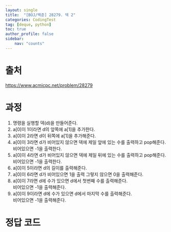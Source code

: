 ```yaml
---
layout: single
title:  "[BOJ/백준] 28279. 덱 2"
categories: CodingTest
tag: [deque, python]
toc: true
author_profile: false
sidebar:
    nav: "counts"
---
```


# 출처
<https://www.acmicpc.net/problem/28279>



  
  
# 과정

1. 명령을 실행할 덱(d)을 만들어준다.
2. a[0]이 1이라면 d의 앞쪽에 a[1]을 추가한다.
3. a[0]이 2라면 d이 뒤쪽에 a[1]을 추가해준다.
4. a[0]이 3라면 d가 비어있지 않으면 덱에 제일 앞에 있는 수를 출력하고 pop해준다.  
비어있으면 -1을 출력한다.
5. a[0]이 4라면 d가 비어있지 않으면 덱에 제일 뒤에 있는 수를 출력하고 pop해준다.  
비어있으면 -1을 출력한다.
6. a[0]이 5이라면 d의 길이를 출력해준다.
7. a[0]이 6라면 d가 비어있으면 1을 출력 그렇지 않으면 0을 출력해준다.
8. a[0]이 7라면 d에 수가 있으면 d에서 첫번째 수를 출력해준다.  
비어있으면 -1을 출력해준다.
9. a[0]이 9이라면 d에 수가 있으면 d에서 마지막 수를 출력해준다.  
비어있으면 -1을 출력해준다.

# 정답 코드

<script src="https://gist.github.com/kghees/cc5cbd1f70d382a468d79ebbb9bd8470.js"></script>
    




